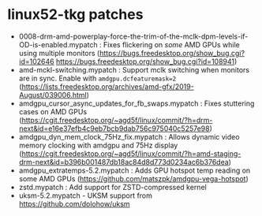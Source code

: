 # linux52-tkg patches

- 0008-drm-amd-powerplay-force-the-trim-of-the-mclk-dpm-levels-if-OD-is-enabled.mypatch : Fixes flickering on *some* AMD GPUs while using multiple monitors (https://bugs.freedesktop.org/show_bug.cgi?id=102646 https://bugs.freedesktop.org/show_bug.cgi?id=108941)
- amd-mckl-switching.mypatch : Support mclk switching when monitors are in sync. Enable with `amdgpu.dcfeaturemask=2` (https://lists.freedesktop.org/archives/amd-gfx/2019-August/039006.html)
- amdgpu_cursor_async_updates_for_fb_swaps.mypatch : Fixes stuttering cases on AMD GPUs (https://cgit.freedesktop.org/~agd5f/linux/commit/?h=drm-next&id=e16e37efb4c9eb7bcb9dab756c975040c5257e98)
- amdgpu_dyn_mem_clock_75Hz_fix.mypatch : Allows dynamic video memory clocking with amdgpu and 75Hz display (https://cgit.freedesktop.org/~agd5f/linux/commit/?h=amd-staging-drm-next&id=b396b001487db18ac84d8d773d0234ac6b376dea)
- amdgpu_extratemps-5.2.mypatch : Adds GPU hotspot temp reading on some AMD GPUs (https://github.com/matszpk/amdgpu-vega-hotspot)
- zstd.mypatch : Add support for ZSTD-compressed kernel
- uksm-5.2.mypatch - UKSM support from https://github.com/dolohow/uksm
